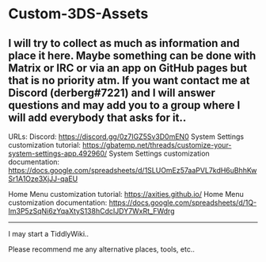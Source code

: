 # Custom-3DS-Assets
I will try to collect as much as information and place it here. Maybe something can be done with Matrix or IRC or via an app on GitHub pages but that is no priority atm. If you want contact me at Discord (derberg#7221) and I will answer questions and may add you to a group where I will add everybody that 
asks for it..
-------------

URLs:
Discord: https://discord.gg/0z7IGZ5Sv3D0mEN0
System Settings customization tutorial: https://gbatemp.net/threads/customize-your-system-settings-app.492960/
System Settings customization documentation: https://docs.google.com/spreadsheets/d/1SLUOmEz57aaPVL7kdH6uBhhKwSr1A1Oze3XjJJ-qaEU 

Home Menu customization tutorial: https://axities.github.io/
Home Menu customization documentation: https://docs.google.com/spreadsheets/d/1Q-Im3P5zSqNi6zYqaXtyS138hCdcIJDY7WxRt_FWdrg 


---
I may start a TiddlyWiki..

Please recommend me any alternative places, tools, etc..
